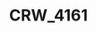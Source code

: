 ---
layout: photo
title: "CRW_4161"
image_main: 04/20080822-CRW_4161-500.jpg
image_thumbnail: 04/20080822-CRW_4161-100.jpg
left: 05.html
right: 08.html
---